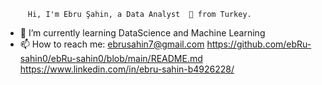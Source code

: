          Hi, I'm Ebru Şahin, a Data Analyst  🚀 from Turkey.

  
- 🌱 I’m currently learning DataScience and Machine Learning
- 📫 How to reach me: ebrusahin7@gmail.com
https://github.com/ebRu-sahin0/ebRu-sahin0/blob/main/README.md
https://www.linkedin.com/in/ebru-sahin-b4926228/

<!---
ebRu-sahin0/ebRu-sahin0 is a ✨ special ✨ repository because its `README.md` (this file) appears on your GitHub profile.
You can click the Preview link to take a look at your changes.
--->
